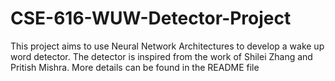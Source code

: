 # CSE-616-WUW-Detector-Project
This project aims to use Neural Network Architectures to develop a wake up word detector. The detector is inspired from the work of Shilei Zhang and Pritish Mishra. More details can be found in the README file
